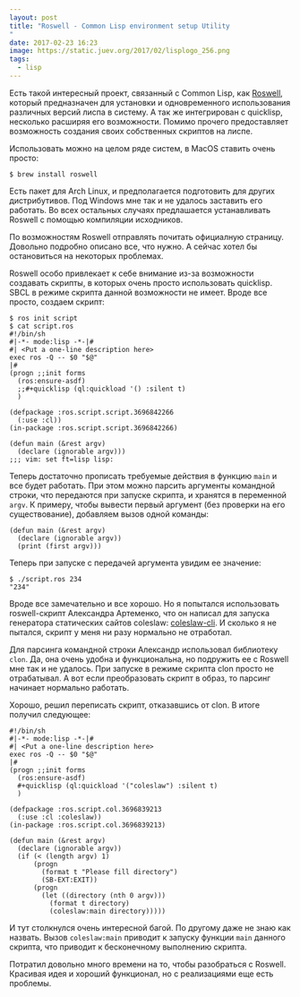 ```yaml
---
layout: post
title: "Roswell - Common Lisp environment setup Utility
"
date: 2017-02-23 16:23
image: https://static.juev.org/2017/02/lisplogo_256.png
tags:
  - lisp
---
```


Есть такой интересный проект, связанный с Common Lisp, как [Roswell](https://github.com/roswell/roswell "Roswell"), который предназначен для установки и одновременного использования различных версий лиспа в систему. А так же интегрирован с quicklisp, несколько расширяя его возможности. Помимо прочего предоставляет возможность создания своих собственных скриптов на лиспе.

Использовать можно на целом ряде систем, в MacOS ставить очень просто:

    $ brew install roswell

Есть пакет для Arch Linux, и предполагается подготовить для других дистрибутивов. Под Windows мне так и не удалось заставить его работать. Во всех остальных случаях предлашается устанавливать Roswell с помощью компиляции исходников.

По возможностям Roswell отправлять почитать официалную страницу. Довольно подробно описано все, что нужно. А сейчас хотел бы остановиться на некоторых проблемах.

Roswell особо привлекает к себе внимание из-за возможности создавать скрипты, в которых очень просто использовать quicklisp. SBCL в режиме скрипта данной возможности не имеет. Вроде все просто, создаем скрипт:

    $ ros init script
    $ cat script.ros
    #!/bin/sh
    #|-*- mode:lisp -*-|#
    #| <Put a one-line description here>
    exec ros -Q -- $0 "$@"
    |#
    (progn ;;init forms
      (ros:ensure-asdf)
      ;;#+quicklisp (ql:quickload '() :silent t)
      )

    (defpackage :ros.script.script.3696842266
      (:use :cl))
    (in-package :ros.script.script.3696842266)

    (defun main (&rest argv)
      (declare (ignorable argv)))
    ;;; vim: set ft=lisp lisp:

Теперь достаточно прописать требуемые действия в функцию `main` и все будет работать. При этом можно парсить аргументы командной строки, что передаются при запуске скрипта, и хранятся в переменной `argv`. К примеру, чтобы вывести первый аргумент (без проверки на его существование), добавляем вызов одной команды:

    (defun main (&rest argv)
      (declare (ignorable argv))
      (print (first argv)))

Теперь при запуске с передачей аргумента увидим ее значение:

    $ ./script.ros 234
    "234"

Вроде все замечательно и все хорошо. Но я попытался использовать roswell-скрипт Александра Артеменко, что он написал для запуска генератора статических сайтов coleslaw: [coleslaw-cli](https://github.com/40ants/coleslaw-cli/blob/master/coleslaw.ros "Coleslaw CLI"). И сколько я не пытался, скрипт у меня ни разу нормально не отработал.

Для парсинга командной строки Александр использовал библиотеку `clon`. Да, она очень удобна и функциональна, но подружить ее с Roswell мне так и не удалось. При запуске в режиме скрипта clon просто не отрабатывал. А вот если преобразовать скрипт в образ, то парсинг начинает нормально работать.

Хорошо, решил переписать скрипт, отказавшись от clon. В итоге получил следующее:

    #!/bin/sh
    #|-*- mode:lisp -*-|#
    #| <Put a one-line description here>
    exec ros -Q -- $0 "$@"
    |#
    (progn ;;init forms
      (ros:ensure-asdf)
      #+quicklisp (ql:quickload '("coleslaw") :silent t)
      )

    (defpackage :ros.script.col.3696839213
      (:use :cl :coleslaw))
    (in-package :ros.script.col.3696839213)

    (defun main (&rest argv)
      (declare (ignorable argv))
      (if (< (length argv) 1)
          (progn
            (format t "Please fill directory")
            (SB-EXT:EXIT))
          (progn
            (let ((directory (nth 0 argv)))
              (format t directory)
              (coleslaw:main directory)))))

И тут столкнулся очень интересной багой. По другому даже не знаю как назвать. Вызов `coleslaw:main` приводит к запуску функции `main` данного скрипта, что приводит к бесконечному выполнению скрипта.

Потратил довольно много времени на то, чтобы разобраться с Roswell. Красивая идея и хороший функционал, но с реализациями еще есть проблемы.
